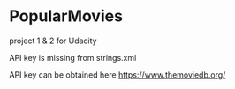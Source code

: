 # PopularMovies
project 1 & 2 for Udacity

API key is missing from strings.xml

API key can be obtained here https://www.themoviedb.org/

